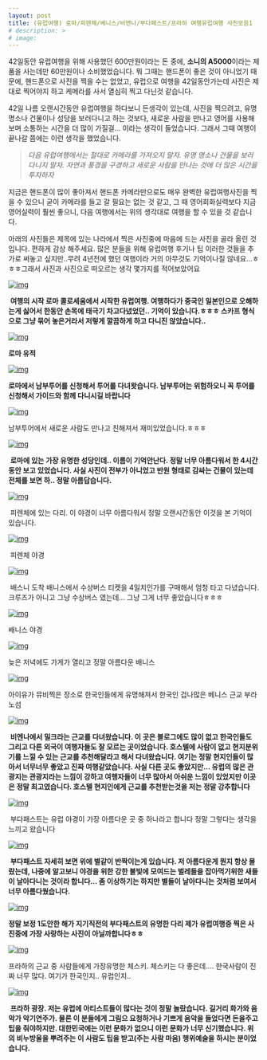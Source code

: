 ```yaml
---
layout: post
title: (유럽여행) 로마/피렌체/베니스/비엔나/부다페스트/프라하 여행유럽여행 사진모음1
# description: >
# image: 
---
```

 42일동안 유럽여행을 위해 사용했던 600만원이라는 돈 중에, **소니의 A5000**이라는 제품을 사는데만 60만원이나 소비했었습니다.  뭐 그때는 핸드폰이 좋은 것이 아니었기 때문에, 핸드폰으로 사진을 찍을 수는 없었고, 유럽으로 여행을 42일동안가는데 사진은 제대로 찍어야지 하고 케메라를 사서 열심히 찍고 다닌것 같습니다. 

 

 42일 나름 오랜시간동안 유럽여행을 하다보니 든생각이 있는데, 사진을 찍으려고, 유명 명소나 건물이나 성당을 보러다니고 하는 것보다, 새로운 사람을 만나고 영어를 사용해보며 소통하는 시간을 더 많이 가질걸... 이라는 생각이 들었습니다. 그래서 그때 여행이 끝나갈 쯤에는 이런 생각을 했었습니다. 

>  *다음 유럽여행에서는 절대로 카메라를 가져오지 말자. 유명 명소나 건물을 보러다니지 말자. 자연과 풍경을 구경하고 새로운 사람을 만나는 것에 더 많은 시간을 투자하자*

 지금은 핸드폰이 많이 좋아져서 핸드폰 카메라만으로도 매우 완벽한 유럽여행사진을 찍을 수 있으니 굳이 카메라를 들고 갈 필요는 없는 것 같고, 그 때 영어회화실력보다 지금 영어실력이 훨씬 좋으니, 다음 여행에서는 위의 생각대로 여행을 할 수 있을 것 같습니다.



  아래의 사진들은 제목에 있는 나라에서 찍은 사진중에 마음에 드는 사진을 골라 올린 것 입니다. 편하게 감상 해주세요. 많은 분들을 위해 유럽여행 후기나 팁 이러한 것들을 추가로 써놓고 싶지만..무려 4년전에 했던 여행이라 거의 아무것도 기억이나질 않네요...ㅎㅎㅎ그래서 사진과 사진으로 떠오르는 생각 몇가지를 적어보았어요 



[![img](https://postfiles.pstatic.net/MjAxOTAyMjJfMTI5/MDAxNTUwNzk0MDUyMTUx.q2dKVYvRyOCxZsjTBTttP0n5v2r3LtuqKuLye03e3Scg.2rPfOMEo83kxy7FOzOIqrll-RXzNGZI4xqwR2O5zLXAg.JPEG.sb020518/DSC00258.JPG?type=w773)](https://blog.naver.com/PostView.nhn?blogId=sb020518&logNo=221471925665&categoryNo=7&parentCategoryNo=0&viewDate=&currentPage=1&postListTopCurrentPage=1&from=postList&userTopListOpen=true&userTopListCount=5&userTopListManageOpen=false&userTopListCurrentPage=1#)

​    **여행의 시작 로마 콜로세움에서 시작한 유럽여행. 여행하다가 중국인 일본인으로 오해하는게 싫어서 한동안 손목에 태극기 차고다녔었던.. 기억이 있습니다.ㅎㅎㅎ 스카프 형식으로 그냥 묶어 놓은거라서 저렇게 깔끔하게 하고 다니진 않았습니다..**

[![img](https://postfiles.pstatic.net/MjAxOTAyMjJfMTYw/MDAxNTUwNzk0MTgxMzQ0.U0rhIumXFZBRLcvcneqWi6v5zjM-dUTbftseCrrp14Eg.Z1cD7xRiuycNBun7OaKSRvWguTtZifyQ2zt4Z8ufri4g.JPEG.sb020518/DSC00388.JPG?type=w773)](https://blog.naver.com/PostView.nhn?blogId=sb020518&logNo=221471925665&categoryNo=7&parentCategoryNo=0&viewDate=&currentPage=1&postListTopCurrentPage=1&from=postList&userTopListOpen=true&userTopListCount=5&userTopListManageOpen=false&userTopListCurrentPage=1#)

**로마 유적**

[![img](https://postfiles.pstatic.net/MjAxOTAyMjJfMTIy/MDAxNTUwNzk0MTg1Mjcy.rGSQ7mnrimZAzcYseK9YuY0cVLHNC5SaAbsZ0R48XuEg.8GKvXxlpGhDYYCwIJQVE2BSEyXaaXY7xm_Zlq7H9J1Yg.JPEG.sb020518/DSC00734.JPG?type=w773)](https://blog.naver.com/PostView.nhn?blogId=sb020518&logNo=221471925665&categoryNo=7&parentCategoryNo=0&viewDate=&currentPage=1&postListTopCurrentPage=1&from=postList&userTopListOpen=true&userTopListCount=5&userTopListManageOpen=false&userTopListCurrentPage=1#)

  **로마에서 남부투어를 신청해서 투어를 다녀왓습니다. 남부투어는 위험하오니 꼭 투어를 신청해서 가이드와 함께 다니시길 바랍니다**

[![img](https://postfiles.pstatic.net/MjAxOTAyMjJfMTYz/MDAxNTUwNzk0MjMzMzY2.9AlIkYqoBikafHAnldAs0n_7SR6-HLBsTqoZloOGCOYg.YQ1KeforYiZZaXtVzHF38ur6wcPJXSpCvuRHnOxQpjQg.JPEG.sb020518/DSC00811.JPG?type=w773)](https://blog.naver.com/PostView.nhn?blogId=sb020518&logNo=221471925665&categoryNo=7&parentCategoryNo=0&viewDate=&currentPage=1&postListTopCurrentPage=1&from=postList&userTopListOpen=true&userTopListCount=5&userTopListManageOpen=false&userTopListCurrentPage=1#)

   남부투어에서 새로운 사람도 만나고 친해져서 재미있었습니다.ㅎㅎㅎ



[![img](https://postfiles.pstatic.net/MjAxOTAyMjJfMjc2/MDAxNTUwNzk0MjU3MTYz.raNyJleuMr2QdbNbGfULplXzj-gUdu5sOR86AQo06f4g.LlVgCtccAfamS4JNhbCH-H9sh9S0S3jOUSQgfDyY82og.JPEG.sb020518/DSC00993.JPG?type=w773)](https://blog.naver.com/PostView.nhn?blogId=sb020518&logNo=221471925665&categoryNo=7&parentCategoryNo=0&viewDate=&currentPage=1&postListTopCurrentPage=1&from=postList&userTopListOpen=true&userTopListCount=5&userTopListManageOpen=false&userTopListCurrentPage=1#)

​    **로마에 있는 가장 유명한 성당인데.. 이름이 기억안난다. 정말 너무 아름다워서 한 4시간동안 보고 있었습니다. 사실 사진이 전부가 아니었고 반원 형태로 감싸는 건물이 있는데 전체를 보면 하.. 정말 아름답습니다.**

[![img](https://postfiles.pstatic.net/MjAxOTAyMjJfMjg0/MDAxNTUwNzk0MjY0NjU5.yKoX2odImE1xObc8DY6HIaSMa_cILp0mwNDuayMNctIg.zhlr48AIrbSvgUng8foU-BoeHxKELURkJ-J3FRPbSwIg.JPEG.sb020518/DSC01280.JPG?type=w773)](https://blog.naver.com/PostView.nhn?blogId=sb020518&logNo=221471925665&categoryNo=7&parentCategoryNo=0&viewDate=&currentPage=1&postListTopCurrentPage=1&from=postList&userTopListOpen=true&userTopListCount=5&userTopListManageOpen=false&userTopListCurrentPage=1#)

​    피렌체에 있는 다리. 이 야경이 너무 아름다워서 정말 오랜시간동안 이것을 본 기억이 있습니다.

[![img](https://postfiles.pstatic.net/MjAxOTAyMjJfODkg/MDAxNTUwNzk0MzQ3Mzk1.c5Uws2RnYYshwTZE86zVWFzj59LgYs73KMf2gOKtzVUg.oCITq4zJPhX3X-omOovS7jmCSOq0vUOQCBYD5CgMDvkg.JPEG.sb020518/DSC01440.JPG?type=w773)](https://blog.naver.com/PostView.nhn?blogId=sb020518&logNo=221471925665&categoryNo=7&parentCategoryNo=0&viewDate=&currentPage=1&postListTopCurrentPage=1&from=postList&userTopListOpen=true&userTopListCount=5&userTopListManageOpen=false&userTopListCurrentPage=1#)

​    피렌체 야경

[![img](https://postfiles.pstatic.net/MjAxOTAyMjJfOTIg/MDAxNTUwNzk0MzU2MjA2.2EhCevtU51RpJfmdPWf7wBAvJ_oWUxr0vfNCRDNi7dgg.UE9ZBe6xO2vHTzVoI5vurkKfMMOqcR0ONnPc05Ub_Wgg.JPEG.sb020518/DSC01688.JPG?type=w773)](https://blog.naver.com/PostView.nhn?blogId=sb020518&logNo=221471925665&categoryNo=7&parentCategoryNo=0&viewDate=&currentPage=1&postListTopCurrentPage=1&from=postList&userTopListOpen=true&userTopListCount=5&userTopListManageOpen=false&userTopListCurrentPage=1#)

​    배스니 도착 배니스에서 수상버스 티켓을 4일치인가를 구매해서 엄청 타고 다녔습니다. 크루즈가 아니고 그냥 수상버스 였는데... 그냥 그게 너무 좋았습니다ㅎㅎㅎ

[![img](https://postfiles.pstatic.net/MjAxOTAyMjJfNTUg/MDAxNTUwNzk0Mzk3NTA5.zd6CtGI_8rM2nLqJx55rnXmf9U7Xkln5S6oUiGcYDOUg.tvkdDoRrohfVrsNMFpx4YWRqt7_jTRxiMkL0fIGEPXQg.JPEG.sb020518/DSC01727.JPG?type=w773)](https://blog.naver.com/PostView.nhn?blogId=sb020518&logNo=221471925665&categoryNo=7&parentCategoryNo=0&viewDate=&currentPage=1&postListTopCurrentPage=1&from=postList&userTopListOpen=true&userTopListCount=5&userTopListManageOpen=false&userTopListCurrentPage=1#)

배니스 야경

[![img](https://postfiles.pstatic.net/MjAxOTAyMjJfMjEw/MDAxNTUwNzk0NDE2MTA3.QRcZs30nQfCS_LNFiwzKfSUZFP3Ds52ButOcvxZaHwMg.5a5r-IkhGn5pttg93kNSdbzUGvnGbhCfPJ0JyeJazR8g.JPEG.sb020518/DSC02011.JPG?type=w773)](https://blog.naver.com/PostView.nhn?blogId=sb020518&logNo=221471925665&categoryNo=7&parentCategoryNo=0&viewDate=&currentPage=1&postListTopCurrentPage=1&from=postList&userTopListOpen=true&userTopListCount=5&userTopListManageOpen=false&userTopListCurrentPage=1#)

늦은 저녁에도 가게가 열리고 정말 아름다운 배니스

[![img](https://postfiles.pstatic.net/MjAxOTAyMjJfMjU2/MDAxNTUwNzk0NDMxNDY3.hmpqEIZIa6HCKGTQuLupagtxwP-gG9TJXJVujmIpDNQg.tUMJcjWCRnsLrkRkQbvQjg8glnQWCvO17oYV2O6AzIUg.JPEG.sb020518/DSC01959.JPG?type=w773)](https://blog.naver.com/PostView.nhn?blogId=sb020518&logNo=221471925665&categoryNo=7&parentCategoryNo=0&viewDate=&currentPage=1&postListTopCurrentPage=1&from=postList&userTopListOpen=true&userTopListCount=5&userTopListManageOpen=false&userTopListCurrentPage=1#)

아이유가 뮤비찍은 장소로 한국인들에게 유명해져서 한국인 겁나많은 베니스 근교 부라노섬 

[![img](https://postfiles.pstatic.net/MjAxOTAyMjJfMTcy/MDAxNTUwNzk0NDk2MjY0.jYQQTzmSCJ6crZb5ncebITSnfOysvtWQMl0EAws1alwg.LMhA_4TOGaVcgHgdMElRSVMS2Tiokmd4QzmKTW1UNdsg.JPEG.sb020518/DSC02478.JPG?type=w773)](https://blog.naver.com/PostView.nhn?blogId=sb020518&logNo=221471925665&categoryNo=7&parentCategoryNo=0&viewDate=&currentPage=1&postListTopCurrentPage=1&from=postList&userTopListOpen=true&userTopListCount=5&userTopListManageOpen=false&userTopListCurrentPage=1#)

​    **비엔나에서 밀크라는 근교를 다녀왔습니다. 이 곳은 블로그에도 많이 없고 한국인들도 그리고 다른 외국이 여행자들도 잘 모르는 곳이었습니다. 호스텔에 사람이 없고 현지분위기를 느낄 수 있는 근교를 추천해달라고 해서 다녀왔습니다. 여기는 정말 현지인들이 많아서 너무너무 좋았고 진짜 여행같았습니다. 사실 다른 곳도 좋았지만... 유럽의 많은 관광지는 관광지라는 느낌이 강하고 여행자들이 너무 많아서 아쉬운 느낌이 있었지만 이곳은 정말 최고였습니다. 호스텔 현지인에게 근교를 추천받는것을 저는 정말 강추합니다**

[![img](https://postfiles.pstatic.net/MjAxOTAyMjJfMTA2/MDAxNTUwNzk0Njg3NjM0.vOEp_axeuvn2PFlLSpMUeHRoetBTCPmBczmR4v3wpfEg.k-d_P8kj6Q0gGoPErSO0uvTH4m6XZSpsk9-rqts30awg.JPEG.sb020518/DSC03130.JPG?type=w773)](https://blog.naver.com/PostView.nhn?blogId=sb020518&logNo=221471925665&categoryNo=7&parentCategoryNo=0&viewDate=&currentPage=1&postListTopCurrentPage=1&from=postList&userTopListOpen=true&userTopListCount=5&userTopListManageOpen=false&userTopListCurrentPage=1#)

​    부다패스트는 유럽 야경이 가장 아름다운  곳 중 하나라고 합니다 정말 그렇다는 생각을 느끼고 왔습니다

[![img](https://postfiles.pstatic.net/MjAxOTAyMjJfMjIz/MDAxNTUwNzk0Njg5Nzkx.6937pF80htDppHKliHTmSDEfPAdd1-rjHqdoP2Hh4_Mg.xQjDmeL0E2YJUvQwLj0S30UTABXQXY_fnZBAQ2rw7gog.JPEG.sb020518/DSC03257.JPG?type=w773)](https://blog.naver.com/PostView.nhn?blogId=sb020518&logNo=221471925665&categoryNo=7&parentCategoryNo=0&viewDate=&currentPage=1&postListTopCurrentPage=1&from=postList&userTopListOpen=true&userTopListCount=5&userTopListManageOpen=false&userTopListCurrentPage=1#)

​    **부다패스트 자세히 보면 위에 별같이 반짝이는게 있습니다. 저 아름다운게 뭔지 항상 몰랐는데, 나중에 알고보니 야경을 위한 강한 불빛에 모여드는 벌레들을 잡아먹기위한 새들이 날아다니는 것이라 합니다... 좀 이상하기는 하지만 별들이 날아다니는 것처럼 보여서 너무 아름다웠습니다.**

[![img](https://postfiles.pstatic.net/MjAxOTAyMjJfMSAg/MDAxNTUwNzk0NzMzNjM0.2rsHZp4MioRRY5F-n00KvmbeUep5klIm7ON-Cqi9O7cg.S4JT3cV37ddxx9bwltHeAck39x3dzGy_mKmNRQh9qr0g.JPEG.sb020518/DSC03278.JPG?type=w773)](https://blog.naver.com/PostView.nhn?blogId=sb020518&logNo=221471925665&categoryNo=7&parentCategoryNo=0&viewDate=&currentPage=1&postListTopCurrentPage=1&from=postList&userTopListOpen=true&userTopListCount=5&userTopListManageOpen=false&userTopListCurrentPage=1#)

   **정말 보정 1도안한 해가 지기직전의 부다패스트의 유명한 다리 제가 유럽여행중 찍은 사진중에 가장 사랑하는 사진이 아닐까합니다ㅎㅎ**

[![img](https://postfiles.pstatic.net/MjAxOTAyMjJfMjI1/MDAxNTUwNzk0Nzg3NDY4.RZxrrYnstG-KUtANX2Wvwh6nGF23yVd1LGMyhMHFV_og.2D-xrCXZ72iwU4NYnS2p7SDfTcKJXYIS4QkNVAx0Xysg.JPEG.sb020518/DSC03901.JPG?type=w773)](https://blog.naver.com/PostView.nhn?blogId=sb020518&logNo=221471925665&categoryNo=7&parentCategoryNo=0&viewDate=&currentPage=1&postListTopCurrentPage=1&from=postList&userTopListOpen=true&userTopListCount=5&userTopListManageOpen=false&userTopListCurrentPage=1#)

프라하의 근교 중 사람들에게 가장유명한 체스키. 체스키는 다 좋은데.... 한국사람이 진짜 너무 많다. 여기가 한국인지.. 유럽인지..

[![img](https://postfiles.pstatic.net/MjAxOTAyMjJfODUg/MDAxNTUwNzk0Nzg5NDY3.lwp2yYRYPikRpte4G7zdBpImHbBTYhf-KMU9qIqbuWgg.vXky36LXmwsvhX1WDr5yjl1a4dQXAJsUa1HIax5Q1M4g.JPEG.sb020518/DSC03977.JPG?type=w773)](https://blog.naver.com/PostView.nhn?blogId=sb020518&logNo=221471925665&categoryNo=7&parentCategoryNo=0&viewDate=&currentPage=1&postListTopCurrentPage=1&from=postList&userTopListOpen=true&userTopListCount=5&userTopListManageOpen=false&userTopListCurrentPage=1#)

​    **프라하 광장. 저는 유럽에 아티스트들이 많다는 것이 정말 놀랐습니다. 길거리 화가와 음악가 악기연주가. 물론 이 분들에게 그림으 요청하거나 기쁘게 음악을 들었다면 돈을주고 팁을 줘야하지만. 대한민국에는 이런 문화가 없으니 이런 문화가 너무 신기했습니다. 위의 비누방울을 뿌려주는 이 사람도 팁을 받고(주는 사람 마음) 행위예술을 하시는 분이었습니다.** 